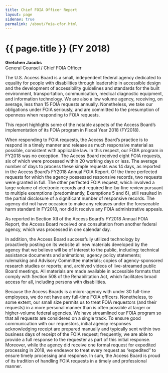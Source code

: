 ```yaml
---
title: Chief FOIA Officer Report
layout: page
sidenav: true
permalink: /about/foia-cfor.html
---
```


# {{ page.title }} (FY 2018)

**Gretchen Jacobs**  
General Counsel / Chief FOIA Officer

The U.S. Access Board is a small, independent federal agency dedicated to equality for people with disabilities through leadership in accessible design and the development of accessibility guidelines and standards for the built environment, transportation, communication, medical diagnostic equipment, and information technology. We are also a low volume agency, receiving, on average, less than 15 FOIA requests annually.  Nonetheless, we take our obligations under FOIA seriously, and are committed to the presumption of openness when responding to FOIA requests.

This report highlights some of the notable aspects of the Access Board’s implementation of its FOIA program in Fiscal Year 2018 (FY2018).

When responding to FOIA requests, the Access Board’s practice is to respond in a timely manner and release as much responsive material as possible, consistent with applicable law.  In this respect, our FOIA program in FY2018 was no exception.  The Access Board received eight FOIA requests, six of which were processed within 20 working days or less.  The average number of days to process these simple requests was 14 days, as reported in the Access Board’s FY2018 Annual FOIA Report.  Of the three perfected requests for which the agency possessed responsive records, two requests were granted in full.  The other perfected FOIA request, which involved a large volume of electronic records and required line-by-line review pursuant to multiple exemptions (predominantly, Exemptions 5 and 6), still resulted in the partial disclosure of a significant number of responsive records.  The agency did not have occasion to make any releases under the foreseeable harm standard in FY2018, nor did it receive any FOIA administrative appeals.

As reported in Section XII of the Access Board’s FY2018 Annual FOIA Report, the Access Board received one consultation from another federal agency, which was processed in one calendar day.

In addition, the Access Board successfully utilized technology by proactively posting on its website all new materials developed by the agency that we believe will be of interest to the public, including:  technical assistance documents and animations; agency policy statements; rulemaking and Advisory Committee materials; copies of agency-sponsored research studies or reports; and, archived videos of live-streamed public Board meetings.  All materials are made available in accessible formats that comply with Section 508 of the Rehabilitation Act, which facilitates broad access for all, including persons with disabilities.

Because the Access Boards is a micro-agency with under 30 full-time employees, we do not have any full-time FOIA officers.  Nonetheless, to some extent, our small size permits us to treat FOIA requestors (and their requests) in a more personal manner than is often possible at larger or higher-volume federal agencies.  We have streamlined our FOIA program so that all requests are considered on a single track.  To ensure good communication with our requestors, initial agency responses acknowledging receipt are prepared manually and typically sent within two business days of receipt of the FOIA request; frequently, we are able to provide a full response to the requester as part of this initial response.  Moreover, while the agency did receive one formal request for expedited processing in 2018, we endeavor to treat every request as “expedited” to ensure timely processing and response.  In sum, the Access Board is proud of its tradition of handling FOIA requests in a timely and professional manner.
